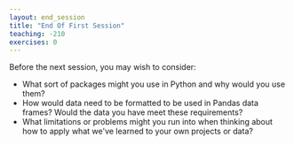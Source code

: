 ```yaml
---
layout: end_session
title: "End Of First Session"
teaching: -210
exercises: 0
---
```

Before the next session, you may wish to consider:
* What sort of packages might you use in Python and why would you use them?
* How would data need to be formatted to be used in Pandas data frames? Would the data you have meet these requirements?
* What limitations or problems might you run into when thinking about how to apply what we've learned to your own projects or data?
